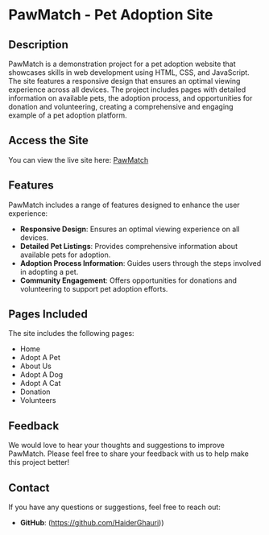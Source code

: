 # PawMatch - Pet Adoption Site

## Description
PawMatch is a demonstration project for a pet adoption website that showcases skills in web development using HTML, CSS, and JavaScript. The site features a responsive design that ensures an optimal viewing experience across all devices.
The project includes pages with detailed information on available pets, the adoption process, and opportunities for donation and volunteering, creating a comprehensive and engaging example of a pet adoption platform.

## Access the Site
You can view the live site here: [PawMatch](https://pawmatchh.netlify.app/)  

## Features
PawMatch includes a range of features designed to enhance the user experience:
- **Responsive Design**: Ensures an optimal viewing experience on all devices.
- **Detailed Pet Listings**: Provides comprehensive information about available pets for adoption.
- **Adoption Process Information**: Guides users through the steps involved in adopting a pet.
- **Community Engagement**: Offers opportunities for donations and volunteering to support pet adoption efforts.

## Pages Included
The site includes the following pages:
- Home
- Adopt A Pet
- About Us
- Adopt A Dog
- Adopt A Cat
- Donation
- Volunteers

## Feedback
We would love to hear your thoughts and suggestions to improve PawMatch. Please feel free to share your feedback with us to help make this project better!

## Contact
If you have any questions or suggestions, feel free to reach out:
- **GitHub**: (https://github.com/HaiderGhauri))
